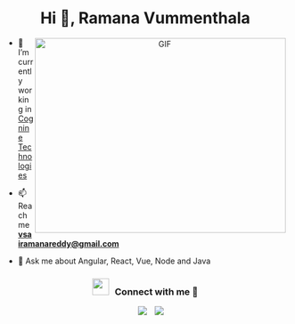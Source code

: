 <h1 align="center">Hi 👋, 
Ramana Vummenthala</h1>


<a target="_blank" align="center">
  <img align="right" top="500" height="350" width="450" alt="GIF" src="https://media3.giphy.com/media/qgQUggAC3Pfv687qPC/giphy.gif">
</a>

- 🔭 I’m currently working in <a href="http://cognine.com/" target="blank">Cognine Technologies</a>

- 📫 Reach me **vsairamanareddy@gmail.com**

- 💬 Ask me about Angular, React, Vue, Node and Java

<h3 align="center" > <img src="https://media.giphy.com/media/iY8CRBdQXODJSCERIr/giphy.gif" width="30" height="30" style="margin-right: 10px;">Connect with me 🤝 </h3>

 <div align="center" top="100" class="icons-social" style="margin-left: 10px;">
        <a style="margin-left: 10px;"  target="_blank" href="https://www.linkedin.com/in/ramana-reddy-vummenthala-690b8b172/">
			<img src="https://img.icons8.com/doodle/40/000000/linkedin--v2.png"></a>
        <a style="margin-left: 10px;" target="_blank" href="https://github.com/Ramana-vummenthala">
		<img src="https://img.icons8.com/doodle/40/000000/github--v1.png"></a>
